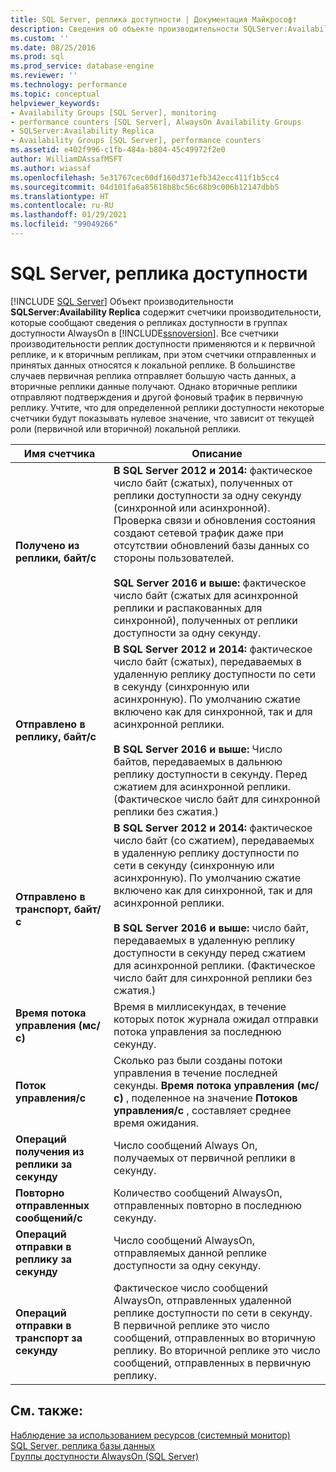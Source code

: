 ```yaml
---
title: SQL Server, реплика доступности | Документация Майкрософт
description: Сведения об объекте производительности SQLServer:Availability Replica, который содержит счетчики производительности, предоставляющие сведения о репликах доступности в группах доступности AlwaysOn.
ms.custom: ''
ms.date: 08/25/2016
ms.prod: sql
ms.prod_service: database-engine
ms.reviewer: ''
ms.technology: performance
ms.topic: conceptual
helpviewer_keywords:
- Availability Groups [SQL Server], monitoring
- performance counters [SQL Server], AlwaysOn Availability Groups
- SQLServer:Availability Replica
- Availability Groups [SQL Server], performance counters
ms.assetid: e402f996-c1fb-484a-b804-45c49972f2e0
author: WilliamDAssafMSFT
ms.author: wiassaf
ms.openlocfilehash: 5e31767cec60df160d371efb342ecc411f1b5cc4
ms.sourcegitcommit: 04d101fa6a85618b8bc56c68b9c006b12147dbb5
ms.translationtype: HT
ms.contentlocale: ru-RU
ms.lasthandoff: 01/29/2021
ms.locfileid: "99049266"
---
```

# <a name="sql-server-availability-replica"></a>SQL Server, реплика доступности

 [!INCLUDE [SQL Server](../../includes/applies-to-version/sqlserver.md)]
  Объект производительности **SQLServer:Availability Replica** содержит счетчики производительности, которые сообщают сведения о репликах доступности в группах доступности AlwaysOn в [!INCLUDE[ssnoversion](../../includes/ssnoversion-md.md)]. Все счетчики производительности реплик доступности применяются и к первичной реплике, и к вторичным репликам, при этом счетчики отправленных и принятых данных относятся к локальной реплике. В большинстве случаев первичная реплика отправляет большую часть данных, а вторичные реплики данные получают. Однако вторичные реплики отправляют подтверждения и другой фоновый трафик в первичную реплику. Учтите, что для определенной реплики доступности некоторые счетчики будут показывать нулевое значение, что зависит от текущей роли (первичной или вторичной) локальной реплики.  
  
|Имя счетчика|Описание|  
|------------------|-----------------|  
|**Получено из реплики, байт/с**|**В SQL Server 2012 и 2014:** фактическое число байт (сжатых), полученных от реплики доступности за одну секунду (синхронной или асинхронной). Проверка связи и обновления состояния создают сетевой трафик даже при отсутствии обновлений базы данных со стороны пользователей. <BR/> <BR/> **SQL Server 2016 и выше:** фактическое число байт (сжатых для асинхронной реплики и распакованных для синхронной), полученных от реплики доступности за одну секунду.|  
|**Отправлено в реплику, байт/с**|**В SQL Server 2012 и 2014:** фактическое число байт (сжатых), передаваемых в удаленную реплику доступности по сети в секунду (синхронную или асинхронную). По умолчанию сжатие включено как для синхронной, так и для асинхронной реплики. <BR/> <BR/> **В SQL Server 2016 и выше:** Число байтов, передаваемых в дальнюю реплику доступности в секунду. Перед сжатием для асинхронной реплики. (Фактическое число байт для синхронной реплики без сжатия.)|  
|**Отправлено в транспорт, байт/с**|**В SQL Server 2012 и 2014:** фактическое число байт (со сжатием), передаваемых в удаленную реплику доступности по сети в секунду (синхронную или асинхронную). По умолчанию сжатие включено как для синхронной, так и для асинхронной реплики. <BR/> <BR/> **В SQL Server 2016 и выше:** число байт, передаваемых в удаленную реплику доступности в секунду перед сжатием для асинхронной реплики. (Фактическое число байт для синхронной реплики без сжатия.)|  
|**Время потока управления (мс/с)**|Время в миллисекундах, в течение которых поток журнала ожидал отправки потока управления за последнюю секунду.|  
|**Поток управления/с**|Сколько раз были созданы потоки управления в течение последней секунды. **Время потока управления (мс/с)** , поделенное на значение **Потоков управления/с** , составляет среднее время ожидания.|  
|**Операций получения из реплики за секунду**|Число сообщений Always On, получаемых от первичной реплики в секунду.|  
|**Повторно отправленных сообщений/с**|Количество сообщений AlwaysOn, отправленных повторно в последнюю секунду.|  
|**Операций отправки в реплику за секунду**|Число сообщений AlwaysOn, отправляемых данной реплике доступности за одну секунду.|  
|**Операций отправки в транспорт за секунду**|Фактическое число сообщений AlwaysOn, отправленных удаленной реплике доступности по сети в секунду. В первичной реплике это число сообщений, отправленных во вторичную реплику. Во вторичной реплике это число сообщений, отправленных в первичную реплику.|  
  
## <a name="see-also"></a>См. также: 
 
 [Наблюдение за использованием ресурсов (системный монитор)](../../relational-databases/performance-monitor/monitor-resource-usage-system-monitor.md)   
 [SQL Server, реплика базы данных](../../relational-databases/performance-monitor/sql-server-database-replica.md)   
 [Группы доступности AlwaysOn (SQL Server)](../../database-engine/availability-groups/windows/always-on-availability-groups-sql-server.md)  
  
  
